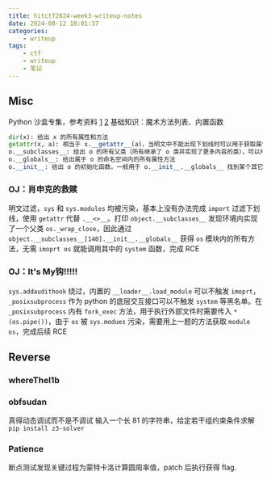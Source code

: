 ```yaml
---
title: hitctf2024-week3-writeup-notes
date: 2024-08-12 10:01:37
categories:
    - writeup
tags:
    - ctf
    - writeup
    - 笔记
---
```


## Misc

Python 沙盒专集，参考资料 [1](https://zhuanlan.zhihu.com/p/578966149) [2](https://blog.csdn.net/Jayjay___/article/details/132436072)
基础知识：魔术方法列表、内置函数

```python
dir(x): 给出 x 的所有属性和方法
getattr(x, a): 相当于 x.__getattr__(a)，当明文中不能出现下划线时可以用于获取属性
o.__subclasses__: 给出 o 的所有父类（所有继承了 o 类并实现了更多内容的类），可以用于寻找其它模块
o.__globals__: 给出属于 o 的命名空间内的所有属性方法
o.__init__: 给出 o 的初始化函数，一般用于 o.__init__.__globals__ 找到某个其它内置模块的属性方法
```

### OJ：肖申克的救赎

明文过滤，`sys` 和 `sys.modules` 均被污染，基本上没有办法完成 `import`
过滤下划线，使用 `getattr` 代替 `.__<>__`。打印 `object.__subclasses__` 发现环境内实现了一个父类 `os._wrap_close`，因此通过 `object.__subclasses__[140].__init__.__globals__` 获得 `os` 模块内的所有方法，无需 `imoprt os` 就能调用其中的 `system` 函数，完成 RCE

### OJ：It's My钩!!!!!

`sys.addaudithook` 绕过，内置的 `__loader__.load_module` 可以不触发 `imoprt`，`_posixsubprocess` 作为 python 的底层交互接口可以不触发 `system` 等黑名单。在 `_posixsubprocess` 内有 `fork_exec` 方法，用于执行外部文件时需要传入 `*(os.pipe())`，由于 `os` 被 `sys.modues` 污染，需要用上一题的方法获取 `module os`，完成后续 RCE

## Reverse

### whereThel1b

### obfsudan

真得动态调试而不是不调试
输入一个长 81 的字符串，给定若干组约束条件求解
`pip install z3-solver`

### Patience

断点测试发现关键过程为蒙特卡洛计算圆周率值，patch 后执行获得 flag.